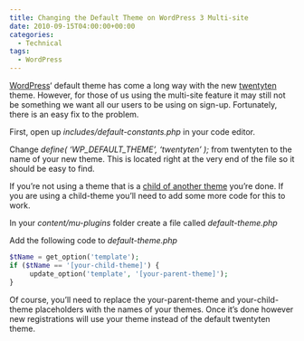 ```yaml
---
title: Changing the Default Theme on WordPress 3 Multi-site
date: 2010-09-15T04:00:00+00:00
categories:
  - Technical
tags:
  - WordPress
---
```


[WordPress][1]‘ default theme has come a long way with the new [twentyten][2] theme. However, for those of us using the multi-site feature it may still not be something we want all our users to be using on sign-up. Fortunately, there is an easy fix to the problem.

First, open up _includes/default-constants.php_ in your code editor.

Change _define( ‘WP\_DEFAULT\_THEME’, ‘twentyten’ );_ from twentyten to the name of your new theme. This is located right at the very end of the file so it should be easy to find.

If you’re not using a theme that is a [child of another theme][3] you’re done. If you are using a child-theme you’ll need to add some more code for this to work.

In your _content/mu-plugins_ folder create a file called _default-theme.php_

Add the following code to _default-theme.php_

``` php
$tName = get_option('template');
if ($tName == '[your-child-theme]') {
     update_option('template', '[your-parent-theme]');
}
```

Of course, you’ll need to replace the your-parent-theme and your-child-theme placeholders with the names of your themes. Once it’s done however new registrations will use your theme instead of the default twentyten theme.

 [1]: http://www.wordpress.org
 [2]: http://2010dev.wordpress.com/
 [3]: http://codex.wordpress.org/Child_Themes